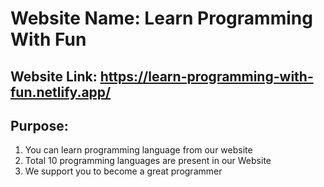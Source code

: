 # Website Name: Learn Programming With Fun


## Website Link: https://learn-programming-with-fun.netlify.app/

## Purpose:
1. You can learn programming language from our website
2. Total 10 programming languages are present in our Website
3. We support you to become a great programmer